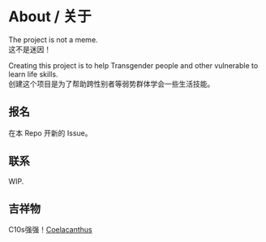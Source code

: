 # About / 关于
The project is not a meme.   
这不是迷因！  
  
Creating this project is to help Transgender people and other vulnerable to learn life skills.  
创建这个项目是为了帮助跨性别者等弱势群体学会一些生活技能。  
  
## 报名
在本 Repo 开新的 Issue。

## 联系
WIP.

## 吉祥物
C10s强强！[Coelacanthus](https://github.com/CoelacanthusHex)
